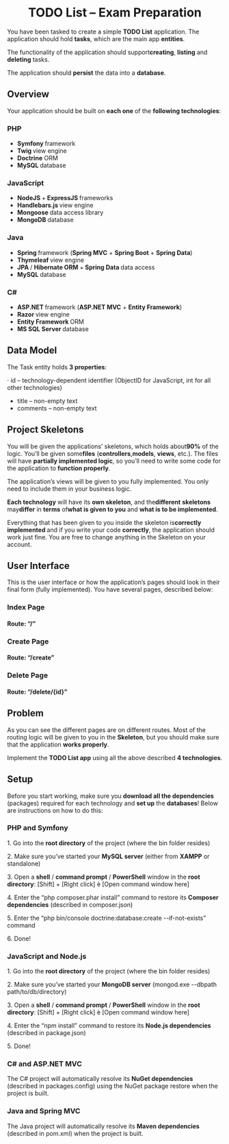 <h1 align="center">
    TODO List – Exam Preparation
</h1>
<p>
    You have been tasked to create a simple <strong>TODO List</strong>
    application. The application should hold <strong>tasks</strong>, which are
    the main app <strong>entities</strong>.
</p>
<p>
The functionality of the application should support<strong>creating</strong>, <strong>listing</strong> and    <strong>deleting</strong> tasks.
</p>
<p>
The application should <strong>persist</strong> the data into a    <strong>database</strong>.
</p>
<h2>
    Overview
</h2>
<p>
Your application should be built on <strong>each one </strong>of the    <strong>following technologies</strong>:
</p>
<h3>
    PHP
</h3>
<ul>
    <li>
        <strong>Symfony </strong>
        framework<strong></strong>
    </li>
    <li>
        <strong>Twig </strong>
        view engine<strong></strong>
    </li>
    <li>
        <strong>Doctrine</strong>
        ORM<strong></strong>
    </li>
    <li>
        <strong>MySQL </strong>
        database<strong></strong>
    </li>
</ul>
<h3>
    JavaScript
</h3>
<ul>
    <li>
        <strong>NodeJS </strong>
        +<strong> ExpressJS </strong>frameworks<strong></strong>
    </li>
    <li>
        <strong>Handlebars.js </strong>
        view engine<strong></strong>
    </li>
    <li>
        <strong>Mongoose </strong>
        data access library<strong></strong>
    </li>
    <li>
        <strong>MongoDB </strong>
        database<strong></strong>
    </li>
</ul>
<h3>
    Java
</h3>
<ul>
    <li>
        <strong>Spring </strong>
framework (<strong>Spring MVC</strong> + <strong>Spring Boot</strong> +        <strong>Spring Data</strong>)<strong></strong>
    </li>
    <li>
        <strong>Thymeleaf </strong>
        view engine<strong></strong>
    </li>
    <li>
        <strong>JPA </strong>
        / <strong>Hibernate ORM </strong>+<strong> Spring Data </strong>data
        access<strong></strong>
    </li>
    <li>
        <strong>MySQL </strong>
        database<strong></strong>
    </li>
</ul>
<h3>
    C#
</h3>
<ul>
    <li>
        <strong>ASP.NET </strong>
framework (<strong>ASP.NET MVC</strong> +        <strong>Entity Framework</strong>)
    </li>
    <li>
        <strong>Razor </strong>
        view engine<strong></strong>
    </li>
    <li>
        <strong>Entity Framework </strong>
        ORM<strong></strong>
    </li>
    <li>
        <strong>MS SQL Server </strong>
        database<strong></strong>
    </li>
</ul>
<h2>
    Data Model
</h2>
<p>
    The Task entity holds <strong>3 properties</strong>:
</p>
<p>
    · id – technology-dependent identifier (ObjectID for JavaScript, int for
    all other technologies)
</p>
<ul>
    <li>
        title – non-empty text
    </li>
    <li>
        comments – non-empty text
    </li>
</ul>
<h2>
    Project Skeletons
</h2>
<p>
You will be given the applications’ skeletons, which holds about<strong>90%</strong> of the logic. You’ll be given some<strong>files</strong> (<strong>controllers</strong>,<strong>models</strong>, <strong>views</strong>, etc.). The files will have    <strong> partially implemented logic</strong>, so you’ll need to write some
    code for the application to <strong>function properly</strong>.
</p>
<p>
    The application’s views will be given to you fully implemented. You only
    need to include them in your business logic.
</p>
<p>
    <strong>Each technology</strong>
will have its <strong>own skeleton</strong>, and the<strong>different</strong> <strong>skeletons</strong> may<strong>differ</strong> in <strong>terms</strong> of<strong>what is given to you</strong> and    <strong>what is to be implemented</strong>.
</p>
<p>
Everything that has been given to you inside the skeleton is<strong>correctly implemented </strong>and if you write your code    <strong>correctly</strong>, the application should work just fine. You are
    free to change anything in the Skeleton on your account.
</p>
<h2>
    User Interface
</h2>
<p>
    This is the user interface or how the application’s pages should look in
    their final form (fully implemented). You have several pages, described
    below:
</p>
<h3>
    Index Page
</h3>
<h4>
    Route: “/”
</h4>
<h3>
    Create Page
</h3>
<h4>
    Route: “/create”
</h4>
<h3>
    Delete Page
</h3>
<h4>
    Route: “/delete/{id}”
</h4>
<h2>
    Problem
</h2>
<p>
    As you can see the different pages are on different routes. Most of the
    routing logic will be given to you in the <strong>Skeleton</strong>, but
    you should make sure that the application <strong>works properly</strong>.
</p>
<p>
Implement the <strong>TODO List app</strong> using all the above described    <strong>4 technologies</strong>.
</p>
<h2>
    Setup
</h2>
<p>
Before you start working, make sure you    <strong>download all the dependencies</strong> (packages) required for each
    technology and <strong>set up</strong> the <strong>databases</strong>!
    Below are instructions on how to do this:
</p>
<h3>
    PHP and Symfony
</h3>
<p>
    1. Go into the <strong>root directory</strong> of the project (where the
    bin folder resides)
</p>
<p>
2. Make sure you’ve started your <strong>MySQL server</strong> (either from    <strong>XAMPP</strong> or standalone)
</p>
<p>
3. Open a <strong>shell</strong> / <strong>command prompt</strong> /    <strong> PowerShell</strong> window in the <strong>root directory</strong>:
    [Shift] + [Right click] è [Open command window here]
</p>
<p>
4. Enter the “php composer.phar install” command to restore its    <strong>Composer dependencies</strong> (described in composer.json)
</p>
<p>
    5. Enter the “php bin/console doctrine:database:create --if-not-exists”
    command
</p>
<p>
    6. Done!
</p>
<h3>
    JavaScript and Node.js
</h3>
<p>
    1. Go into the <strong>root directory</strong> of the project (where the
    bin folder resides)
</p>
<p>
    2. Make sure you’ve started your <strong>MongoDB server</strong>
    (mongod.exe --dbpath path/to/db/directory)
</p>
<p>
3. Open a <strong>shell</strong> / <strong>command prompt</strong> /    <strong> PowerShell</strong> window in the <strong>root directory</strong>:
    [Shift] + [Right click] è [Open command window here]
</p>
<p>
4. Enter the “npm install” command to restore its    <strong>Node.js dependencies</strong> (described in package.json)
</p>
<p>
    5. Done!
</p>
<h3>
    C# and ASP.NET MVC
</h3>
<p>
The C# project will automatically resolve its    <strong>NuGet dependencies</strong> (described in packages.config) using
    the NuGet package restore when the project is built.
</p>
<h3>
    Java and Spring MVC
</h3>
<p>
The Java project will automatically resolve its    <strong>Maven dependencies</strong> (described in pom.xml) when the project
    is built.
</p>